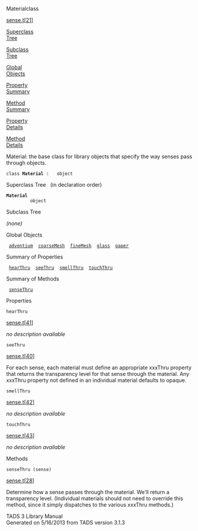 ---
---
<span class="title">Material</span><span class="type">class</span>

[sense.t](../file/sense.t.html)\[[21](../source/sense.t.html#21)\]

[Superclass  
Tree](#_SuperClassTree_)

[Subclass  
Tree](#_SubClassTree_)

[Global  
Objects](#_ObjectSummary_)

[Property  
Summary](#_PropSummary_)

[Method  
Summary](#_MethodSummary_)

[Property  
Details](#_Properties_)

[Method  
Details](#_Methods_)

<div class="fdesc">

Material: the base class for library objects that specify the way senses
pass through objects.

`class `**`Material`**` :   object`

</div>

<span id="_SuperClassTree_"></span>

<div class="mjhd">

<span class="hdln">Superclass Tree</span>   (in declaration order)

</div>

**`Material`**  
`         object`  
<span id="_SubClassTree_"></span>

<div class="mjhd">

<span class="hdln">Subclass Tree</span>  

</div>

*(none)* <span id="_ObjectSummary_"></span>

<div class="mjhd">

<span class="hdln">Global Objects</span>  

</div>

` `[`adventium`](../object/adventium.html)`  `[`coarseMesh`](../object/coarseMesh.html)`  `[`fineMesh`](../object/fineMesh.html)`  `[`glass`](../object/glass.html)`  `[`paper`](../object/paper.html)`  `
<span id="_PropSummary_"></span>

<div class="mjhd">

<span class="hdln">Summary of Properties</span>  

</div>

` `[`hearThru`](#hearThru)`  `[`seeThru`](#seeThru)`  `[`smellThru`](#smellThru)`  `[`touchThru`](#touchThru)`  `

<span id="_MethodSummary_"></span>

<div class="mjhd">

<span class="hdln">Summary of Methods</span>  

</div>

` `[`senseThru`](#senseThru)`  `

<span id="_Properties_"></span>

<div class="mjhd">

<span class="hdln">Properties</span>  

</div>

<span id="hearThru"></span>

`hearThru`

[sense.t](../file/sense.t.html)\[[41](../source/sense.t.html#41)\]

<div class="desc">

*no description available*

</div>

<span id="seeThru"></span>

`seeThru`

[sense.t](../file/sense.t.html)\[[40](../source/sense.t.html#40)\]

<div class="desc">

For each sense, each material must define an appropriate xxxThru
property that returns the transparency level for that sense through the
material. Any xxxThru property not defined in an individual material
defaults to opaque.

</div>

<span id="smellThru"></span>

`smellThru`

[sense.t](../file/sense.t.html)\[[42](../source/sense.t.html#42)\]

<div class="desc">

*no description available*

</div>

<span id="touchThru"></span>

`touchThru`

[sense.t](../file/sense.t.html)\[[43](../source/sense.t.html#43)\]

<div class="desc">

*no description available*

</div>

<span id="_Methods_"></span>

<div class="mjhd">

<span class="hdln">Methods</span>  

</div>

<span id="senseThru"></span>

`senseThru (sense)`

[sense.t](../file/sense.t.html)\[[28](../source/sense.t.html#28)\]

<div class="desc">

Determine how a sense passes through the material. We'll return a
transparency level. (Individual materials should not need to override
this method, since it simply dispatches to the various xxxThru methods.)

</div>

<div class="ftr">

TADS 3 Library Manual  
Generated on 5/16/2013 from TADS version 3.1.3

</div>
